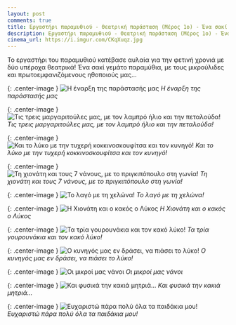 ```yaml
---
layout: post
comments: true
title: Εργαστήρι παραμυθιού - Θεατρική παράσταση (Μέρος 1ο) - Ένα σακί γεμάτο παραμύθια
description: Εργαστήρι παραμυθιού - Θεατρική παράσταση (Μέρος 1ο) - Ένα σακί γεμάτο παραμύθια
cinema_url: https://i.imgur.com/CKqXuqz.jpg
---
```


Το εργαστήρι του παραμυθιού κατέβασε αυλαία για την φετινή χρονιά με δύο υπέροχα θεατρικά! Ένα σακί γεμάτο παραμύθια, με τους μικρούλιδες και πρωτοεμφανιζόμενους ηθοποιούς μας...

{: .center-image } 
![Η έναρξη της παράστασής μας](https://i.imgur.com/hib5CwM.jpg)
*Η έναρξη της παράστασής μας*

{: .center-image } 
![Τις τρεις μαργαριτούλες μας, με τον λαμπρό ήλιο και την πεταλούδα!](https://i.imgur.com/Viqu4x8.jpg)
*Τις τρεις μαργαριτούλες μας, με τον λαμπρό ήλιο και την πεταλούδα!*

{: .center-image } 
![Και το λύκο με την τυχερή κοκκινοσκουφίτσα και τον κυνηγό!](https://i.imgur.com/Ee8o5Kf.jpg)
*Και το λύκο με την τυχερή κοκκινοσκουφίτσα και τον κυνηγό!*

{: .center-image } 
![Τη χιονάτη και τους 7 νάνους, με το πριγκιπόπουλο στη γωνία!](https://i.imgur.com/2GpDm9K.jpg)
*Τη χιονάτη και τους 7 νάνους, με το πριγκιπόπουλο στη γωνία!*

{: .center-image } 
![Το λαγό με τη χελώνα!](https://i.imgur.com/rTh9vwm.jpg)
*Το λαγό με τη χελώνα!*

{: .center-image } 
![Η Χιονάτη και ο κακός ο Λύκος](https://i.imgur.com/6lWeAlu.jpg)
*Η Χιονάτη και ο κακός ο Λύκος*

{: .center-image } 
![Τα τρία γουρουνάκια και τον κακό λύκο!](https://i.imgur.com/IYOhfbG.jpg)
*Τα τρία γουρουνάκια και τον κακό λύκο!*

{: .center-image } 
![Ο κυνηγός μας εν δράσει, να πιάσει το λύκο!](https://i.imgur.com/Yr7Lr3B.jpg)
*Ο κυνηγός μας εν δράσει, να πιάσει το λύκο!*

{: .center-image } 
![Οι μικροί μας νάνοι](https://i.imgur.com/sdR4Ujh.jpg)
*Οι μικροί μας νάνοι*

{: .center-image } 
![Και φυσικά την κακιά μητριά...](https://i.imgur.com/UDyK354.jpg)
*Και φυσικά την κακιά μητριά...*

{: .center-image } 
![Ευχαριστώ πάρα πολύ όλα τα παιδάκια μου!](https://i.imgur.com/CKqXuqz.jpg)
*Ευχαριστώ πάρα πολύ όλα τα παιδάκια μου!*